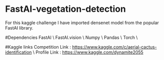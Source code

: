 # FastAI-vegetation-detection
For this kaggle challenge I have imported densenet model from the popular FastAI library.

#Dependencies
FastAI \\
FastAI.vision \\
Numpy \\ 
Pandas \\
Torch \\

#Kaggle links
Competition Link : https://www.kaggle.com/c/aerial-cactus-identification \\
Profile Link : https://www.kaggle.com/dynamite2055

